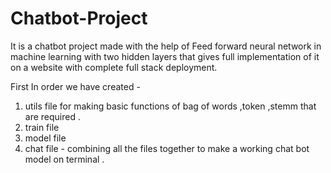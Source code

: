 # Chatbot-Project
It is a chatbot project made with the help of Feed forward neural network in machine learning with two hidden layers that gives full implementation of it on a website with complete full stack deployment.

First In order we have created - 
  1) utils file for making basic functions of bag of words ,token ,stemm that are required . 
  2) train file 
  3) model file 
  4) chat file - combining all the files together to make a working chat bot model on terminal . 
